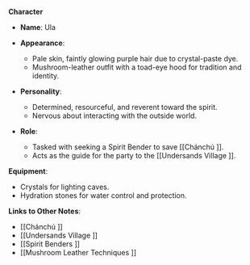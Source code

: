 **Character**

- **Name**: Ula
    
- **Appearance**:
    
    - Pale skin, faintly glowing purple hair due to crystal-paste dye.
    - Mushroom-leather outfit with a toad-eye hood for tradition and identity.
- **Personality**:
    
    - Determined, resourceful, and reverent toward the spirit.
    - Nervous about interacting with the outside world.
- **Role**:
    
    - Tasked with seeking a Spirit Bender to save [[Chánchú ]].
    - Acts as the guide for the party to the [[Undersands Village ]].

**Equipment**:

- Crystals for lighting caves.
- Hydration stones for water control and protection.

**Links to Other Notes**:

- [[Chánchú ]]
- [[Undersands Village ]]
- [[Spirit Benders ]]
- [[Mushroom Leather Techniques ]]